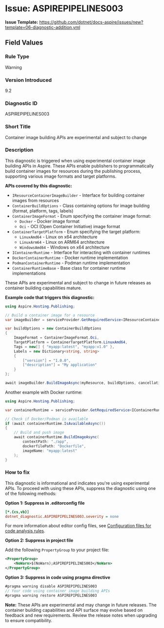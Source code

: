 # Issue: ASPIREPIPELINES003

**Issue Template:** https://github.com/dotnet/docs-aspire/issues/new?template=06-diagnostic-addition.yml

## Field Values

### Rule Type
Warning

### Version Introduced
9.2

### Diagnostic ID
ASPIREPIPELINES003

### Short Title
Container image building APIs are experimental and subject to change

### Description

This diagnostic is triggered when using experimental container image building APIs in Aspire. These APIs enable publishers to programmatically build container images for resources during the publishing process, supporting various image formats and target platforms.

**APIs covered by this diagnostic:**

- `IResourceContainerImageBuilder` - Interface for building container images from resources
- `ContainerBuildOptions` - Class containing options for image building (format, platform, tags, labels)
- `ContainerImageFormat` - Enum specifying the container image format:
  - `Docker` - Docker image format
  - `Oci` - OCI (Open Container Initiative) image format
- `ContainerTargetPlatform` - Enum specifying the target platform:
  - `LinuxAmd64` - Linux on x64 architecture
  - `LinuxArm64` - Linux on ARM64 architecture
  - `WindowsAmd64` - Windows on x64 architecture
- `IContainerRuntime` - Interface for interacting with container runtimes
- `DockerContainerRuntime` - Docker runtime implementation
- `PodmanContainerRuntime` - Podman runtime implementation
- `ContainerRuntimeBase` - Base class for container runtime implementations

These APIs are experimental and subject to change in future releases as container building capabilities mature.

**Example code that triggers this diagnostic:**

```csharp
using Aspire.Hosting.Publishing;

// Build a container image for a resource
var imageBuilder = serviceProvider.GetRequiredService<IResourceContainerImageBuilder>();

var buildOptions = new ContainerBuildOptions
{
    ImageFormat = ContainerImageFormat.Oci,
    TargetPlatform = ContainerTargetPlatform.LinuxAmd64,
    Tags = new[] { "myapp:latest", "myapp:v1.0" },
    Labels = new Dictionary<string, string>
    {
        ["version"] = "1.0.0",
        ["description"] = "My application"
    }
};

await imageBuilder.BuildImageAsync(myResource, buildOptions, cancellationToken);
```

Another example with Docker runtime:

```csharp
using Aspire.Hosting.Publishing;

var containerRuntime = serviceProvider.GetRequiredService<IContainerRuntime>();

// Check if Docker/Podman is available
if (await containerRuntime.IsAvailableAsync())
{
    // Build and push image
    await containerRuntime.BuildImageAsync(
        contextPath: "./app",
        dockerfilePath: "Dockerfile",
        imageName: "myapp:latest"
    );
}
```

### How to fix

This diagnostic is informational and indicates you're using experimental APIs. To proceed with using these APIs, suppress the diagnostic using one of the following methods:

**Option 1: Suppress in .editorconfig file**

```ini
[*.{cs,vb}]
dotnet_diagnostic.ASPIREPIPELINES003.severity = none
```

For more information about editor config files, see [Configuration files for code analysis rules](/dotnet/fundamentals/code-analysis/configuration-files).

**Option 2: Suppress in project file**

Add the following `PropertyGroup` to your project file:

```xml
<PropertyGroup>
    <NoWarn>$(NoWarn);ASPIREPIPELINES003</NoWarn>
</PropertyGroup>
```

**Option 3: Suppress in code using pragma directive**

```csharp
#pragma warning disable ASPIREPIPELINES003
// Your code using container image building APIs
#pragma warning restore ASPIREPIPELINES003
```

**Note:** These APIs are experimental and may change in future releases. The container building capabilities and API surface may evolve based on feedback and new requirements. Review the release notes when upgrading to ensure compatibility.
